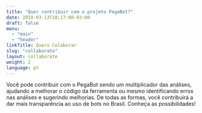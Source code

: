 ```yaml
---
title: "Quer contribuir com o projeto PegaBot?"
date: 2018-03-13T18:17:00-03:00
draft: false
menu:
  - "main"
  - "header"
linkTitle: Quero Colaborar
slug: "collaborate"
layout: collaborate
weight: 2
language: pt
---
```

Você pode contribuir com o PegaBot sendo um multiplicador das análises, ajudando a melhorar o código da ferramenta ou mesmo identificando erros nas análises e sugerindo melhorias. De todas as formas, você contribuirá a dar mais transparência ao uso de bots no Brasil. Conheça as possibilidades!
